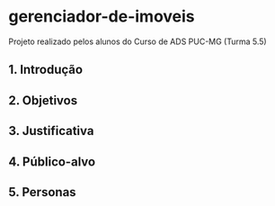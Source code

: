 # gerenciador-de-imoveis
Projeto realizado pelos alunos do Curso de ADS PUC-MG (Turma 5.5)
## 1. Introdução
## 2. Objetivos
## 3. Justificativa
## 4. Público-alvo
## 5. Personas
